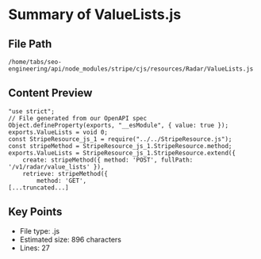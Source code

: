 # Summary of ValueLists.js
  
## File Path
`/home/tabs/seo-engineering/api/node_modules/stripe/cjs/resources/Radar/ValueLists.js`

## Content Preview
```
"use strict";
// File generated from our OpenAPI spec
Object.defineProperty(exports, "__esModule", { value: true });
exports.ValueLists = void 0;
const StripeResource_js_1 = require("../../StripeResource.js");
const stripeMethod = StripeResource_js_1.StripeResource.method;
exports.ValueLists = StripeResource_js_1.StripeResource.extend({
    create: stripeMethod({ method: 'POST', fullPath: '/v1/radar/value_lists' }),
    retrieve: stripeMethod({
        method: 'GET',
[...truncated...]
```

## Key Points
- File type: .js
- Estimated size: 896 characters
- Lines: 27
